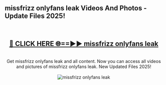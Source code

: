 <h2>missfrizz onlyfans leak Videos And Photos - Update Files 2025!</h2>
<br>
<div align="center">
<h2><a href="https://linkcuts.com/hfmhzwbr" rel="nofollow">🔴 CLICK HERE 🌐==►► missfrizz onlyfans leak</a></h2>
<br>
Get missfrizz onlyfans leak and all content. Now you can access all videos and pictures of missfrizz onlyfans leak. New Updated Files 2025!
<br>
<br>
<a href="https://linkcuts.com/hfmhzwbr" rel="nofollow" data-target="animated-image.originalLink"><img src="https://i.ibb.co.com/WyWwxjT/player-gif2.gif" alt="missfrizz onlyfans leak" style="max-width: 100%; display: inline-block;" data-target="animated-image.originalImage"></a>
</div>
<br>
